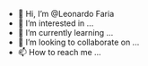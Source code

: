 - 👋 Hi, I’m @Leonardo Faria
- 👀 I’m interested in ...
- 🌱 I’m currently learning ...
- 💞️ I’m looking to collaborate on ...
- 📫 How to reach me ...

<!---
gooug/gooug is a ✨ special ✨ repository because its `README.md` (this file) appears on your GitHub profile.
You can click the Preview link to take a look at your changes.
--->
